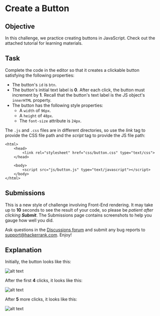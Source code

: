 # Create a Button

## Objective

In this challenge, we practice creating buttons in JavaScript. Check out the attached tutorial for learning materials.

## Task

Complete the code in the editor so that it creates a clickable button satisfying the following properties:

* The button's `id` is `btn`.
* The button's initial text label is **0**. After each click, the button must increment by **1**. Recall that the button's text label is the JS object's `innerHTML` property.
* The button has the following style properties:
    * A `width` of `96px`.
    * A `height` of `48px`.
    * The `font-size` attribute is `24px`.

The `.js` and `.css` files are in different directories, so use the *link* tag to provide the CSS file path and the *script* tag to provide the JS file path:

```<!DOCTYPE html>
<html>
    <head>
        <link rel="stylesheet" href="css/button.css" type="text/css">
    </head>
    
    <body>
        <script src="js/button.js" type="text/javascript"></script>
    </body>
</html>
```

## Submissions

This is a new style of challenge involving Front-End rendering. It may take up to **10** seconds to see the result of your code, so please be *patient after clicking* ***Submit***. The Submissions page contains screenshots to help you gauge how well you did.

Ask questions in the [Discussions forum](https://www.hackerrank.com/forum) and submit any bug reports to support@hackerrank.com. Enjoy!

## Explanation

Initially, the button looks like this:

![alt text](https://s3.amazonaws.com/hr-challenge-images/17983/1456614015-11045006f4-btn_initial.png)

After the first **4** clicks, it looks like this:

![alt text](https://s3.amazonaws.com/hr-challenge-images/17983/1456614041-e93e72ebf9-btn_4_clicks.png)

After **5** more clicks, it looks like this:

![alt text](https://s3.amazonaws.com/hr-challenge-images/17983/1456614069-ee3675b288-btn_5_clicks.png)

